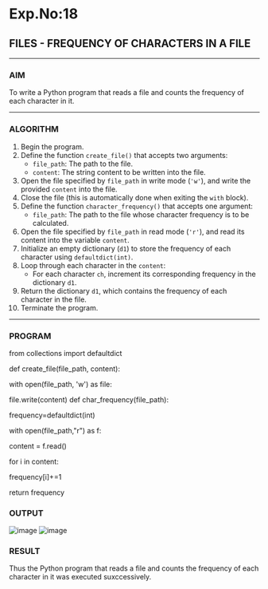 # Exp.No:18  
## FILES - FREQUENCY OF CHARACTERS IN A FILE

---

### AIM  
To write a Python program that reads a file and counts the frequency of each character in it.

---

### ALGORITHM

1. Begin the program.  
2. Define the function `create_file()` that accepts two arguments:  
   - `file_path`: The path to the file.  
   - `content`: The string content to be written into the file.  
3. Open the file specified by `file_path` in write mode (`'w'`), and write the provided `content` into the file.  
4. Close the file (this is automatically done when exiting the `with` block).  
5. Define the function `character_frequency()` that accepts one argument:  
   - `file_path`: The path to the file whose character frequency is to be calculated.  
6. Open the file specified by `file_path` in read mode (`'r'`), and read its content into the variable `content`.  
7. Initialize an empty dictionary (`d1`) to store the frequency of each character using `defaultdict(int)`.  
8. Loop through each character in the `content`:  
   - For each character `ch`, increment its corresponding frequency in the dictionary `d1`.  
9. Return the dictionary `d1`, which contains the frequency of each character in the file.  
10. Terminate the program.

---

### PROGRAM

from collections import defaultdict

def create_file(file_path, content):

with open(file_path, 'w') as file:

   file.write(content)
def char_frequency(file_path):

frequency=defaultdict(int)

with open(file_path,"r") as f:

   content = f.read()
    
for i in content:

   frequency[i]+=1
    
return frequency


### OUTPUT
![image](https://github.com/user-attachments/assets/3a5cce20-0d2b-46c9-8c96-936a08972431)
![image](https://github.com/user-attachments/assets/2b0b2c25-415a-415d-8f7f-21d65bf806ab)



### RESULT
Thus the Python program that reads a file and counts the frequency of each character in it was executed suxccessively.
